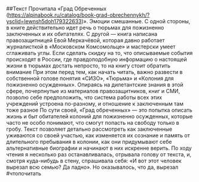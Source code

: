 ##Текст Прочитала «Град Обреченных (https://alpinabook.ru/catalog/book-grad-obrechennykh/?ysclid=lewnsh5doh179322633)». Эмоции смешанные. С одной стороны, в книге действительно идет речь о тюрьмах для пожизненно заключенных и их обитателях. С другой — книга написана правозащитницей Евой Меркачёвой, которая давно работает журналисткой в «Московском Комсомольце» и мастерски умеет сглаживать углы. Если сделать скидку на то, что описываемые события происходят в России, где правдоподобную информацию о настоящей жизни в тюрьмах достать непросто, то на книгу стоит обратить внимание При этом перед тем, как начать читать, важно развести в собственной голове понятия «СИЗО», «Тюрьма» и «Колония для пожизненно осужденных». Опираясь на дилетантские знания в этой сфере, почерпнутые из материалов правозащитников, книг и СМИ, позволю себе предположить, что система работы всех этих учреждений устроена по-разному, и отношение к заключенным там тоже разное По сути своей, «Град обреченных» — это попытка описать жизнь и быт обитателей колоний для пожизненно осужденных, которые часто не особо понимают, что смогут попасть на свободу только в гробу. Текст позволяет детально рассмотреть как заключенные уживаются со своей участью, как изменяется их сознание и память от длительного пребывания в колонии, как они придумывают себе альтернативные биографии и начинают в них искренне верить. По ходу чтения я несколько раз останавливалась, отрывала голову от текста, и, смотря куда-нибудь в стену, спрашивала себя: «И вот этот человек вырезал всю семью? Да ладно». Но оказывалось, что да, вырезал #чтопочитать
